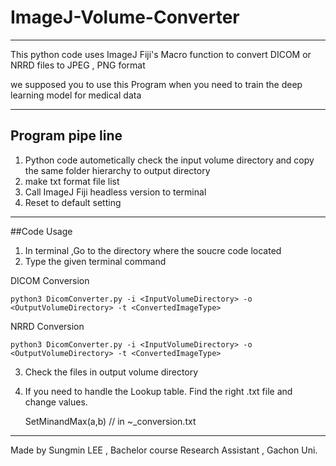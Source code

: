 # ImageJ-Volume-Converter
---------------------

This python code uses ImageJ Fiji's Macro function to convert DICOM or NRRD files to JPEG , PNG format

we supposed you to use this Program when you need to train the deep learning model for medical data

----------------------

## Program pipe line
1. Python code autometically check the input volume directory and copy the same folder hierarchy to output directory
2. make txt format file list 
3. Call ImageJ Fiji headless version to terminal 
4. Reset to default setting

-------------------
##Code Usage
1. In terminal ,Go to the directory where the soucre code located
2. Type the given terminal command

DICOM Conversion
    
    python3 DicomConverter.py -i <InputVolumeDirectory> -o <OutputVolumeDirectory> -t <ConvertedImageType>
    

NRRD Conversion
    
    python3 DicomConverter.py -i <InputVolumeDirectory> -o <OutputVolumeDirectory> -t <ConvertedImageType>
    
3. Check the files in output volume directory

4. If you need to handle the Lookup table. Find the right .txt file and change values.
   
   SetMinandMax(a,b) // in ~_conversion.txt
   

------------------

Made by Sungmin LEE , Bachelor course Research Assistant , Gachon Uni.
